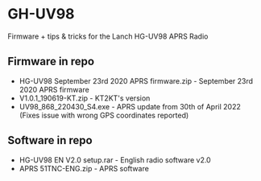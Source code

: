 # GH-UV98
Firmware + tips &amp; tricks for the Lanch HG-UV98 APRS Radio

## Firmware in repo
* HG-UV98 September 23rd 2020 APRS firmware.zip - September 23rd 2020 APRS firmware
* V1.0.1_190619-KT.zip - KT2KT's version
* UV98_868_220430_S4.exe - APRS update from 30th of April 2022 (Fixes issue with wrong GPS coordinates reported)

## Software in repo
* HG-UV98 EN V2.0 setup.rar - English radio software v2.0
* APRS 51TNC-ENG.zip - APRS software
